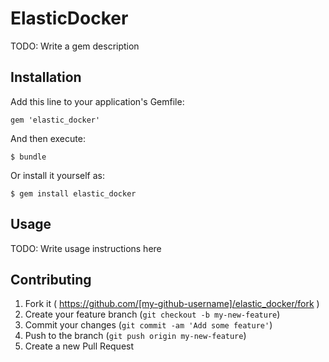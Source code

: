 # ElasticDocker

TODO: Write a gem description

## Installation

Add this line to your application's Gemfile:

    gem 'elastic_docker'

And then execute:

    $ bundle

Or install it yourself as:

    $ gem install elastic_docker

## Usage

TODO: Write usage instructions here

## Contributing

1. Fork it ( https://github.com/[my-github-username]/elastic_docker/fork )
2. Create your feature branch (`git checkout -b my-new-feature`)
3. Commit your changes (`git commit -am 'Add some feature'`)
4. Push to the branch (`git push origin my-new-feature`)
5. Create a new Pull Request
